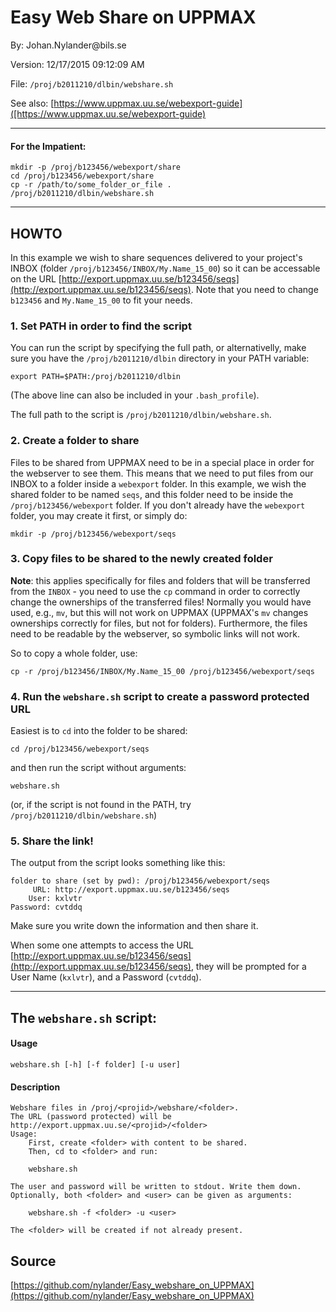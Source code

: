 # Easy Web Share on UPPMAX

By: Johan.Nylander\@bils.se

Version: 12/17/2015 09:12:09 AM

File: `/proj/b2011210/dlbin/webshare.sh`

See also: [https://www.uppmax.uu.se/webexport-guide]([https://www.uppmax.uu.se/webexport-guide)

---

#### For the Impatient:

    mkdir -p /proj/b123456/webexport/share
    cd /proj/b123456/webexport/share
    cp -r /path/to/some_folder_or_file .
    /proj/b2011210/dlbin/webshare.sh

---

## HOWTO 

In this example we wish to share sequences delivered to your project's
INBOX (folder `/proj/b123456/INBOX/My.Name_15_00`) so it can be accessable
on the URL [http://export.uppmax.uu.se/b123456/seqs](http://export.uppmax.uu.se/b123456/seqs).
Note that you need to change `b123456` and `My.Name_15_00` to fit your needs.

### 1. Set PATH in order to find the script

You can run the script by specifying the full path, or alternativelly, make sure you have
the `/proj/b2011210/dlbin` directory in your PATH variable:

    export PATH=$PATH:/proj/b2011210/dlbin

(The above line can also be included in your `.bash_profile`).

The full path to the script is `/proj/b2011210/dlbin/webshare.sh`.


### 2. Create a folder to share

Files to be shared from UPPMAX need to be in a special place in order for
the webserver to see them. This means that we need to put files from our INBOX to a
folder inside a `webexport` folder. In this example, we wish the shared folder to be
named `seqs`, and this folder need to be inside the `/proj/b123456/webexport` folder.
If you don't already have the `webexport` folder, you may create it first,
or simply do:

    mkdir -p /proj/b123456/webexport/seqs


### 3. Copy files to be shared to the newly created folder 

**Note**: this applies specifically for files and folders that will be transferred
from the `INBOX` - you need to use the `cp` command in order to correctly change the
ownerships of the transferred files! Normally you would have used, e.g., `mv`, but this
will not work on UPPMAX (UPPMAX's `mv` changes ownerships correctly for files, but not
for folders). Furthermore, the files need to be readable by the webserver, so symbolic
links will not work.

So to copy a whole folder, use:

    cp -r /proj/b123456/INBOX/My.Name_15_00 /proj/b123456/webexport/seqs


### 4. Run the `webshare.sh` script to create a password protected URL

Easiest is to `cd` into the folder to be shared:

    cd /proj/b123456/webexport/seqs

and then run the script without arguments:

    webshare.sh

(or, if the script is not found in the PATH, try `/proj/b2011210/dlbin/webshare.sh`)

### 5. Share the link!

The output from the script looks something like this:

    folder to share (set by pwd): /proj/b123456/webexport/seqs
         URL: http://export.uppmax.uu.se/b123456/seqs
        User: kxlvtr
    Password: cvtddq
    
Make sure you write down the information and then share it.

When some one attempts to access the URL
[http://export.uppmax.uu.se/b123456/seqs](http://export.uppmax.uu.se/b123456/seqs),
they will be prompted for a User Name (`kxlvtr`), and a Password (`cvtddq`).

---

## The `webshare.sh` script:

#### Usage

    webshare.sh [-h] [-f folder] [-u user]

#### Description

    Webshare files in /proj/<projid>/webshare/<folder>.
    The URL (password protected) will be http://export.uppmax.uu.se/<projid>/<folder>
    Usage:
        First, create <folder> with content to be shared.
        Then, cd to <folder> and run:

        webshare.sh

    The user and password will be written to stdout. Write them down.
    Optionally, both <folder> and <user> can be given as arguments:

        webshare.sh -f <folder> -u <user>

    The <folder> will be created if not already present.


## Source

[https://github.com/nylander/Easy_webshare_on_UPPMAX](https://github.com/nylander/Easy_webshare_on_UPPMAX)
